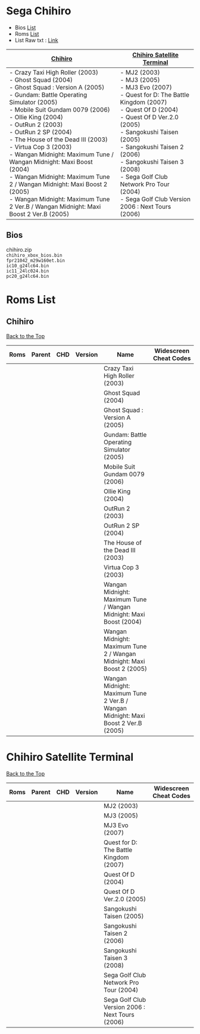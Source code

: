 
# Sega Chihiro

- Bios [List](#bios)
- Roms [List](#chihiro)
- List Raw txt : [Link](https://github.com/matakko/rom-name/blob/main/txt/chihiro-name.txt)
	

| [Chihiro](#Chihiro)  | [Chihiro Satellite Terminal](#Chihiro-satellite-terminal) |
| -------------------- | --------------------------------------------------------- |
| - Crazy Taxi High Roller (2003)   <br /> - Ghost Squad (2004)  <br /> - Ghost Squad : Version A (2005)  <br /> - Gundam: Battle Operating Simulator (2005)  <br /> - Mobile Suit Gundam 0079 (2006)  <br /> - Ollie King (2004)  <br /> - OutRun 2 (2003)  <br /> - OutRun 2 SP (2004)  <br /> - The House of the Dead III (2003)  <br /> - Virtua Cop 3 (2003)  <br /> - Wangan Midnight: Maximum Tune / Wangan Midnight: Maxi Boost (2004)  <br /> - Wangan Midnight: Maximum Tune 2 / Wangan Midnight: Maxi Boost 2 (2005)  <br /> - Wangan Midnight: Maximum Tune 2 Ver.B / Wangan Midnight: Maxi Boost 2 Ver.B (2005) |  - MJ2 (2003)  <br /> - MJ3 (2005)  <br /> - MJ3 Evo (2007)  <br /> - Quest for D: The Battle Kingdom (2007)  <br /> - Quest Of D (2004)  <br /> - Quest Of D Ver.2.0 (2005)  <br /> - Sangokushi Taisen (2005)  <br /> - Sangokushi Taisen 2 (2006)  <br /> - Sangokushi Taisen 3 (2008)  <br /> - Sega Golf Club Network Pro Tour (2004)  <br /> - Sega Golf Club Version 2006 : Next Tours (2006) |


## Bios
chihiro.zip  <br />
`chihiro_xbox_bios.bin    `<br />
`fpr21042_m29w160et.bin   `<br />
`ic10_g24lc64.bin   `<br />
`ic11_24lc024.bin   `<br />
`pc20_g24lc64.bin   `<br />

# Roms List


## Chihiro 
[Back to the Top](#sega-chihiro)

| Roms      | Parent   | CHD        | Version                 | Name                                                                |  Widescreen Cheat Codes |
| --------- | -------- | ---------- | ----------------------- | ------------------------------------------------------------------- | ----------------------- |
|           |          |            |                         | Crazy Taxi High Roller (2003)
|           |          |            |                         | Ghost Squad (2004)
|           |          |            |                         | Ghost Squad : Version A (2005)
|           |          |            |                         | Gundam: Battle Operating Simulator (2005)
|           |          |            |                         | Mobile Suit Gundam 0079 (2006)
|           |          |            |                         | Ollie King (2004)
|           |          |            |                         | OutRun 2 (2003)
|           |          |            |                         | OutRun 2 SP (2004)
|           |          |            |                         | The House of the Dead III (2003)
|           |          |            |                         | Virtua Cop 3 (2003)
|           |          |            |                         | Wangan Midnight: Maximum Tune / Wangan Midnight: Maxi Boost (2004)
|           |          |            |                         | Wangan Midnight: Maximum Tune 2 / Wangan Midnight: Maxi Boost 2 (2005)
|           |          |            |                         | Wangan Midnight: Maximum Tune 2 Ver.B / Wangan Midnight: Maxi Boost 2 Ver.B (2005)








# Chihiro Satellite Terminal
[Back to the Top](#sega-chihiro)

| Roms      | Parent   | CHD        | Version                 | Name                                                                |  Widescreen Cheat Codes |
| --------- | -------- | ---------- | ----------------------- | ------------------------------------------------------------------- | ----------------------- |
|           |          |            |                         | MJ2 (2003)
|           |          |            |                         | MJ3 (2005)
|           |          |            |                         | MJ3 Evo (2007)
|           |          |            |                         | Quest for D: The Battle Kingdom (2007)
|           |          |            |                         | Quest Of D (2004)
|           |          |            |                         | Quest Of D Ver.2.0 (2005)
|           |          |            |                         | Sangokushi Taisen (2005)
|           |          |            |                         | Sangokushi Taisen 2 (2006)
|           |          |            |                         | Sangokushi Taisen 3 (2008)
|           |          |            |                         | Sega Golf Club Network Pro Tour (2004)
|           |          |            |                         | Sega Golf Club Version 2006 : Next Tours (2006)
                                                             

